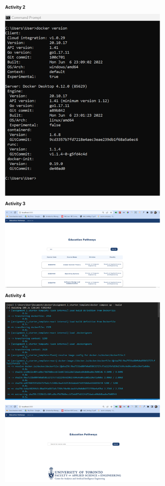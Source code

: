 **Activity 2**

![](images/Activity2.png)

**Activity 3**

![](images/Activity3.png)

**Activity 4**

![](images/Activity4.png)

![](images/Activity4b.png)
